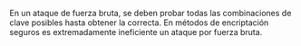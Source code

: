 En un ataque de fuerza bruta, se deben probar todas las combinaciones de clave posibles hasta obtener la correcta. En métodos de encriptación seguros es extremadamente ineficiente un ataque por fuerza bruta.
